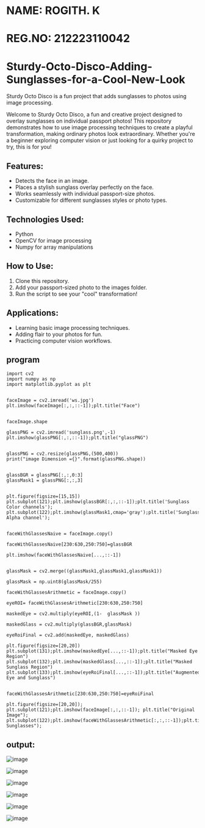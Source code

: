# NAME: ROGITH. K
# REG.NO: 212223110042
# Sturdy-Octo-Disco-Adding-Sunglasses-for-a-Cool-New-Look

Sturdy Octo Disco is a fun project that adds sunglasses to photos using image processing.

Welcome to Sturdy Octo Disco, a fun and creative project designed to overlay sunglasses on individual passport photos! This repository demonstrates how to use image processing techniques to create a playful transformation, making ordinary photos look extraordinary. Whether you're a beginner exploring computer vision or just looking for a quirky project to try, this is for you!

## Features:
- Detects the face in an image.
- Places a stylish sunglass overlay perfectly on the face.
- Works seamlessly with individual passport-size photos.
- Customizable for different sunglasses styles or photo types.

## Technologies Used:
- Python
- OpenCV for image processing
- Numpy for array manipulations

## How to Use:
1. Clone this repository.
2. Add your passport-sized photo to the images folder.
3. Run the script to see your "cool" transformation!

## Applications:
- Learning basic image processing techniques.
- Adding flair to your photos for fun.
- Practicing computer vision workflows.

## program
```
import cv2
import numpy as np
import matplotlib.pyplot as plt


faceImage = cv2.imread('ws.jpg')
plt.imshow(faceImage[:,:,::-1]);plt.title("Face")


faceImage.shape

glassPNG = cv2.imread('sunglass.png',-1)
plt.imshow(glassPNG[:,:,::-1]);plt.title("glassPNG")


glassPNG = cv2.resize(glassPNG,(500,400))
print("image Dimension ={}".format(glassPNG.shape))


glassBGR = glassPNG[:,:,0:3]
glassMask1 = glassPNG[:,:,3]


plt.figure(figsize=[15,15])
plt.subplot(121);plt.imshow(glassBGR[:,:,::-1]);plt.title('Sunglass Color channels');
plt.subplot(122);plt.imshow(glassMask1,cmap='gray');plt.title('Sunglass Alpha channel');


faceWithGlassesNaive = faceImage.copy()

faceWithGlassesNaive[230:630,250:750]=glassBGR

plt.imshow(faceWithGlassesNaive[...,::-1])


glassMask = cv2.merge((glassMask1,glassMask1,glassMask1))

glassMask = np.uint8(glassMask/255)

faceWithGlassesArithmetic = faceImage.copy()

eyeROI= faceWithGlassesArithmetic[230:630,250:750]

maskedEye = cv2.multiply(eyeROI,(1-  glassMask ))

maskedGlass = cv2.multiply(glassBGR,glassMask)

eyeRoiFinal = cv2.add(maskedEye, maskedGlass)

plt.figure(figsize=[20,20])
plt.subplot(131);plt.imshow(maskedEye[...,::-1]);plt.title("Masked Eye Region")
plt.subplot(132);plt.imshow(maskedGlass[...,::-1]);plt.title("Masked Sunglass Region")
plt.subplot(133);plt.imshow(eyeRoiFinal[...,::-1]);plt.title("Augmented Eye and Sunglass")


faceWithGlassesArithmetic[230:630,250:750]=eyeRoiFinal

plt.figure(figsize=[20,20]);
plt.subplot(121);plt.imshow(faceImage[:,:,::-1]); plt.title("Original Image");
plt.subplot(122);plt.imshow(faceWithGlassesArithmetic[:,:,::-1]);plt.title("With Sunglasses");
```

## output:
![image](https://github.com/user-attachments/assets/aef4004e-4717-49ec-b13f-0c08d311a6b9)

![image](https://github.com/user-attachments/assets/56ec2b71-1082-4b7d-9253-1ad9c9705034)

![image](https://github.com/user-attachments/assets/ccd38b87-184e-4df4-b0e9-5b6682214b36)

![image](https://github.com/user-attachments/assets/083c3e2e-aa77-4159-bc6f-b112ad5dd248)

![image](https://github.com/user-attachments/assets/735765fb-08bf-4a5c-afe6-df24f44c1797)

![image](https://github.com/user-attachments/assets/659f946d-8723-4909-bc89-89cb8357f83a)

